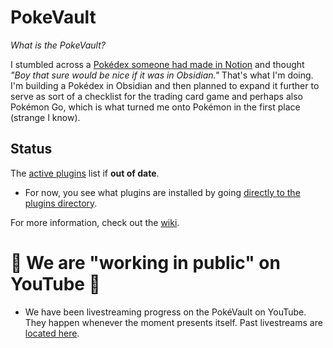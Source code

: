# PokeVault

*What is the PokeVault?*

I stumbled across a [Pokédex someone had made in Notion](https://whatpaigeesaid.gumroad.com/l/NhCcRG) and thought *"Boy that sure would be nice if it was in Obsidian."* That's what I'm doing.  I'm building a Pokédex in Obsidian and then planned to expand it further to serve as sort of a checklist for the trading card game and perhaps also Pokémon Go, which is what turned me onto Pokémon in the first place (strange I know).


## Status

The [active plugins](Active-Plugins.md) list if **out of date**.

- For now, you see what plugins are installed by going [directly to the plugins directory](/Pok%C3%A9Vault/.obsidian/plugins).

For more information, check out the [wiki](https://github.com/oldtowneast/PokeVault/wiki).

# 🔴 We are "working in public" on YouTube 🎥

- We have been livestreaming progress on the PokéVault on YouTube.  They happen whenever the moment presents itself.  Past livestreams are [located here](https://www.youtube.com/channel/UCBe_nit3C6l0JoIFtlxgbog/videos?view=2&sort=dd&live_view=503&shelf_id=0).